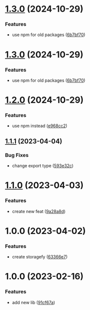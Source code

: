 # [1.3.0](https://github.com/open-ish/utility/compare/storagefy-v1.2.0...storagefy-v1.3.0) (2024-10-29)


### Features

* use npm for old packages ([6b7bf70](https://github.com/open-ish/utility/commit/6b7bf7032cb0f495b0d02cc4e8e262cee89248ae))

# [1.3.0](https://github.com/open-ish/utility/compare/storagefy-v1.2.0...storagefy-v1.3.0) (2024-10-29)


### Features

* use npm for old packages ([6b7bf70](https://github.com/open-ish/utility/commit/6b7bf7032cb0f495b0d02cc4e8e262cee89248ae))

# [1.2.0](https://github.com/open-ish/utility/compare/storagefy-v1.1.1...storagefy-v1.2.0) (2024-10-29)


### Features

* use npm instead ([e968cc2](https://github.com/open-ish/utility/commit/e968cc267d42108dac38ce5eb73e221f282e4fdd))

## [1.1.1](https://github.com/open-ish/utility/compare/storagefy-v1.1.0...storagefy-v1.1.1) (2023-04-04)


### Bug Fixes

* change export type ([593e32c](https://github.com/open-ish/utility/commit/593e32c5eb2ea94dae2519319daf70fbc8e6f09f))

# [1.1.0](https://github.com/open-ish/utility/compare/storagefy-v1.0.0...storagefy-v1.1.0) (2023-04-03)


### Features

* create new feat ([9a28a8d](https://github.com/open-ish/utility/commit/9a28a8d47cea92ca9ba0de76dbcb9192ec9cb35c))

# 1.0.0 (2023-04-02)


### Features

* create storagefy ([63366e7](https://github.com/open-ish/utility/commit/63366e717748369212ba6f4bc17d5f122d0ef12b))

# 1.0.0 (2023-02-16)

### Features

- add new lib ([91cf67a](https://github.com/open-ish/utility/commit/91cf67ab0e510950e2ff539b2bc31ced89991ef6))
